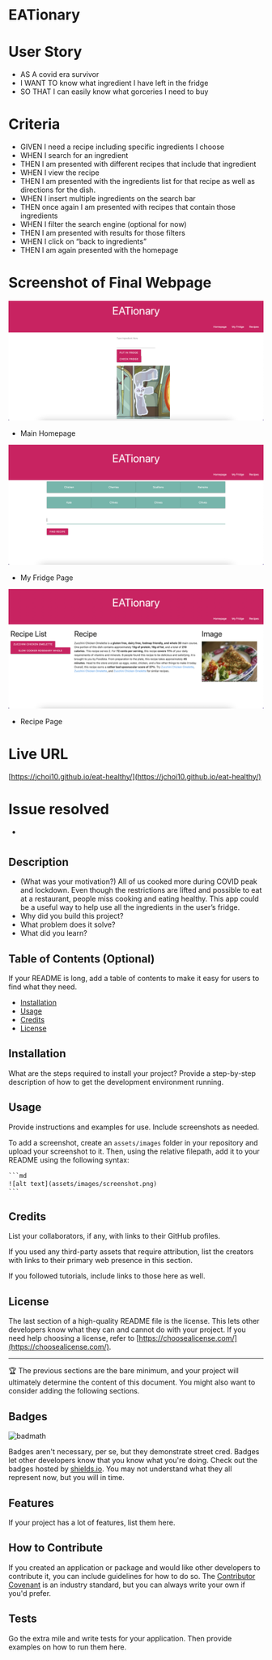 # EATionary

# User Story
- AS A covid era survivor
- I WANT TO know what ingredient I have left in the fridge
- SO THAT I can easily know what gorceries I need to buy




# Criteria
- GIVEN I need a recipe including specific ingredients I choose
- WHEN I search for an ingredient
- THEN I am presented with different recipes that include that ingredient
- WHEN I view the recipe
- THEN I am presented with the ingredients list for that recipe as well as directions for the dish.
- WHEN I insert multiple ingredients on the search bar
- THEN once again I am presented with recipes that contain those ingredients
- WHEN I filter the search engine (optional for now)
- THEN I am presented with results for those filters
- WHEN I click on “back to ingredients”
- THEN I am again presented with the homepage


# Screenshot of Final Webpage

![screenshot](./assets/image/Homepage.png)
- Main Homepage

![screenshot](./assets/image/My%20Fridge%20Page.png)
- My Fridge Page

![screenshot](./assets/image/Recipe%20Page.png)
- Recipe Page


# Live URL

[https://jchoi10.github.io/eat-healthy/](https://jchoi10.github.io/eat-healthy/)


# Issue resolved

- 



# <EATionary>

## Description

- (What was your motivation?) All of us cooked more during COVID peak and lockdown. Even though the restrictions are lifted and possible to eat at a restaurant, people miss cooking and eating healthy. This app could be a useful way to help use all the ingredients in the user’s fridge.
- Why did you build this project? 
- What problem does it solve?
- What did you learn?

## Table of Contents (Optional)

If your README is long, add a table of contents to make it easy for users to find what they need.

- [Installation](#installation)
- [Usage](#usage)
- [Credits](#credits)
- [License](#license)

## Installation

What are the steps required to install your project? Provide a step-by-step description of how to get the development environment running.

## Usage

Provide instructions and examples for use. Include screenshots as needed.

To add a screenshot, create an `assets/images` folder in your repository and upload your screenshot to it. Then, using the relative filepath, add it to your README using the following syntax:

    ```md
    ![alt text](assets/images/screenshot.png)
    ```

## Credits

List your collaborators, if any, with links to their GitHub profiles.

If you used any third-party assets that require attribution, list the creators with links to their primary web presence in this section.

If you followed tutorials, include links to those here as well.

## License

The last section of a high-quality README file is the license. This lets other developers know what they can and cannot do with your project. If you need help choosing a license, refer to [https://choosealicense.com/](https://choosealicense.com/).

---

🏆 The previous sections are the bare minimum, and your project will ultimately determine the content of this document. You might also want to consider adding the following sections.

## Badges

![badmath](https://img.shields.io/github/languages/top/lernantino/badmath)

Badges aren't necessary, per se, but they demonstrate street cred. Badges let other developers know that you know what you're doing. Check out the badges hosted by [shields.io](https://shields.io/). You may not understand what they all represent now, but you will in time.

## Features

If your project has a lot of features, list them here.

## How to Contribute

If you created an application or package and would like other developers to contribute it, you can include guidelines for how to do so. The [Contributor Covenant](https://www.contributor-covenant.org/) is an industry standard, but you can always write your own if you'd prefer.

## Tests

Go the extra mile and write tests for your application. Then provide examples on how to run them here.